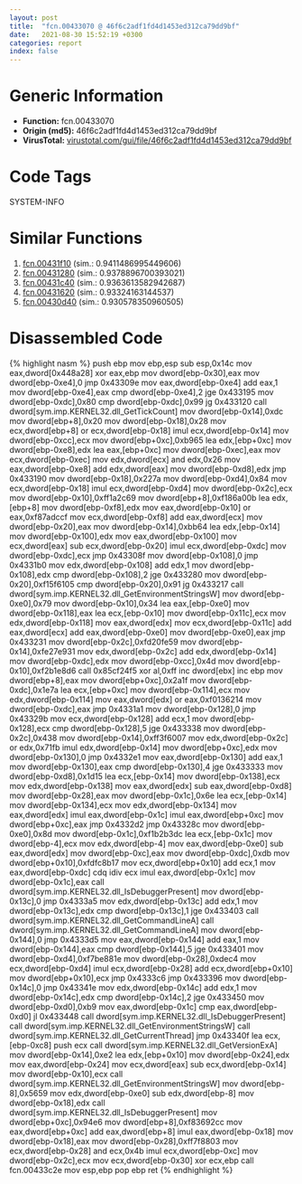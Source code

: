```yaml
---
layout: post
title:  "fcn.00433070 @ 46f6c2adf1fd4d1453ed312ca79dd9bf"
date:   2021-08-30 15:52:19 +0300
categories: report
index: false
---
```


# Generic Information
- **Function:** fcn.00433070
- **Origin (md5):** 46f6c2adf1fd4d1453ed312ca79dd9bf
- **VirusTotal:** [virustotal.com/gui/file/46f6c2adf1fd4d1453ed312ca79dd9bf][virustotal_ref]

# Code Tags
<span class="tag" id="SYSTEM-INFO">SYSTEM-INFO</span>


# Similar Functions

1. [fcn.00431f10][similar_1_ref] (sim.: 0.9411486995449606)
2. [fcn.00431280][similar_2_ref] (sim.: 0.9378896700393021)
3. [fcn.00431c40][similar_3_ref] (sim.: 0.9363613582942687)
4. [fcn.00431620][similar_4_ref] (sim.: 0.93324163144537)
5. [fcn.00430d40][similar_5_ref] (sim.: 0.930578350960505)


# Disassembled Code

{% highlight nasm %}
push ebp
mov ebp,esp
sub esp,0x14c
mov eax,dword[0x448a28]
xor eax,ebp
mov dword[ebp-0x30],eax
mov dword[ebp-0xe4],0
jmp 0x43309e
mov eax,dword[ebp-0xe4]
add eax,1
mov dword[ebp-0xe4],eax
cmp dword[ebp-0xe4],2
jge 0x433195
mov dword[ebp-0xdc],0x80
cmp dword[ebp-0xdc],0x99
jg 0x433120
call dword[sym.imp.KERNEL32.dll_GetTickCount]
mov dword[ebp-0x14],0xdc
mov dword[ebp+8],0x20
mov dword[ebp-0x18],0x28
mov ecx,dword[ebp+8]
or ecx,dword[ebp-0x18]
imul ecx,dword[ebp-0x14]
mov dword[ebp-0xcc],ecx
mov dword[ebp+0xc],0xb965
lea edx,[ebp+0xc]
mov dword[ebp-0xe8],edx
lea eax,[ebp+0xc]
mov dword[ebp-0xec],eax
mov ecx,dword[ebp-0xec]
mov edx,dword[ecx]
and edx,0x26
mov eax,dword[ebp-0xe8]
add edx,dword[eax]
mov dword[ebp-0xd8],edx
jmp 0x433190
mov dword[ebp-0x18],0x227a
mov dword[ebp-0xd4],0x84
mov ecx,dword[ebp-0x18]
imul ecx,dword[ebp-0xd4]
mov dword[ebp-0x2c],ecx
mov dword[ebp-0x10],0xff1a2c69
mov dword[ebp+8],0xf186a00b
lea edx,[ebp+8]
mov dword[ebp-0xf8],edx
mov eax,dword[ebp-0x10]
or eax,0xf87adccf
mov ecx,dword[ebp-0xf8]
add eax,dword[ecx]
mov dword[ebp-0x20],eax
mov dword[ebp-0x14],0xbb64
lea edx,[ebp-0x14]
mov dword[ebp-0x100],edx
mov eax,dword[ebp-0x100]
mov ecx,dword[eax]
sub ecx,dword[ebp-0x20]
imul ecx,dword[ebp-0xdc]
mov dword[ebp-0xdc],ecx
jmp 0x43308f
mov dword[ebp-0x108],0
jmp 0x4331b0
mov edx,dword[ebp-0x108]
add edx,1
mov dword[ebp-0x108],edx
cmp dword[ebp-0x108],2
jge 0x433280
mov dword[ebp-0x20],0xf15f6105
cmp dword[ebp-0x20],0x91
jg 0x433217
call dword[sym.imp.KERNEL32.dll_GetEnvironmentStringsW]
mov dword[ebp-0xe0],0x79
mov dword[ebp-0x10],0x34
lea eax,[ebp-0xe0]
mov dword[ebp-0x118],eax
lea ecx,[ebp-0x10]
mov dword[ebp-0x11c],ecx
mov edx,dword[ebp-0x118]
mov eax,dword[edx]
mov ecx,dword[ebp-0x11c]
add eax,dword[ecx]
add eax,dword[ebp-0xe0]
mov dword[ebp-0xe0],eax
jmp 0x433231
mov dword[ebp-0x2c],0xfd20fe59
mov dword[ebp-0x14],0xfe27e931
mov edx,dword[ebp-0x2c]
add edx,dword[ebp-0x14]
mov dword[ebp-0xdc],edx
mov dword[ebp-0xcc],0x4d
mov dword[ebp-0x10],0xf2b1e8d6
call 0x85cf24f5
xor al,0xff
inc dword[ebx]
inc ebp
mov dword[ebp+8],eax
mov dword[ebp+0xc],0x2a1f
mov dword[ebp-0xdc],0x1e7a
lea ecx,[ebp+0xc]
mov dword[ebp-0x114],ecx
mov edx,dword[ebp-0x114]
mov eax,dword[edx]
or eax,0xf0136214
mov dword[ebp-0xdc],eax
jmp 0x4331a1
mov dword[ebp-0x128],0
jmp 0x43329b
mov ecx,dword[ebp-0x128]
add ecx,1
mov dword[ebp-0x128],ecx
cmp dword[ebp-0x128],5
jge 0x433338
mov dword[ebp-0x2c],0x438
mov dword[ebp-0x14],0xff3f6007
mov edx,dword[ebp-0x2c]
or edx,0x71fb
imul edx,dword[ebp-0x14]
mov dword[ebp+0xc],edx
mov dword[ebp-0x130],0
jmp 0x4332e1
mov eax,dword[ebp-0x130]
add eax,1
mov dword[ebp-0x130],eax
cmp dword[ebp-0x130],4
jge 0x433333
mov dword[ebp-0xd8],0x1d15
lea ecx,[ebp-0x14]
mov dword[ebp-0x138],ecx
mov edx,dword[ebp-0x138]
mov eax,dword[edx]
sub eax,dword[ebp-0xd8]
mov dword[ebp-0x28],eax
mov dword[ebp-0x1c],0x6e
lea ecx,[ebp-0x14]
mov dword[ebp-0x134],ecx
mov edx,dword[ebp-0x134]
mov eax,dword[edx]
imul eax,dword[ebp-0x1c]
imul eax,dword[ebp+0xc]
mov dword[ebp+0xc],eax
jmp 0x4332d2
jmp 0x43328c
mov dword[ebp-0xe0],0x8d
mov dword[ebp-0x1c],0xf1b2b3dc
lea ecx,[ebp-0x1c]
mov dword[ebp-4],ecx
mov edx,dword[ebp-4]
mov eax,dword[ebp-0xe0]
sub eax,dword[edx]
mov dword[ebp-0xc],eax
mov dword[ebp-0xdc],0xdb
mov dword[ebp+0x10],0xfdfc8b17
mov ecx,dword[ebp+0x10]
add ecx,1
mov eax,dword[ebp-0xdc]
cdq
idiv ecx
imul eax,dword[ebp-0x1c]
mov dword[ebp-0x1c],eax
call dword[sym.imp.KERNEL32.dll_IsDebuggerPresent]
mov dword[ebp-0x13c],0
jmp 0x4333a5
mov edx,dword[ebp-0x13c]
add edx,1
mov dword[ebp-0x13c],edx
cmp dword[ebp-0x13c],1
jge 0x433403
call dword[sym.imp.KERNEL32.dll_GetCommandLineA]
call dword[sym.imp.KERNEL32.dll_GetCommandLineA]
mov dword[ebp-0x144],0
jmp 0x4333d5
mov eax,dword[ebp-0x144]
add eax,1
mov dword[ebp-0x144],eax
cmp dword[ebp-0x144],5
jge 0x433401
mov dword[ebp-0xd4],0xf7be881e
mov dword[ebp-0x28],0xdec4
mov ecx,dword[ebp-0xd4]
imul ecx,dword[ebp-0x28]
add ecx,dword[ebp+0x10]
mov dword[ebp+0x10],ecx
jmp 0x4333c6
jmp 0x433396
mov dword[ebp-0x14c],0
jmp 0x43341e
mov edx,dword[ebp-0x14c]
add edx,1
mov dword[ebp-0x14c],edx
cmp dword[ebp-0x14c],2
jge 0x433450
mov dword[ebp-0xd0],0xb9
mov eax,dword[ebp-0x1c]
cmp eax,dword[ebp-0xd0]
jl 0x433448
call dword[sym.imp.KERNEL32.dll_IsDebuggerPresent]
call dword[sym.imp.KERNEL32.dll_GetEnvironmentStringsW]
call dword[sym.imp.KERNEL32.dll_GetCurrentThread]
jmp 0x43340f
lea ecx,[ebp-0xc8]
push ecx
call dword[sym.imp.KERNEL32.dll_GetVersionExA]
mov dword[ebp-0x14],0xe2
lea edx,[ebp+0x10]
mov dword[ebp-0x24],edx
mov eax,dword[ebp-0x24]
mov ecx,dword[eax]
sub ecx,dword[ebp-0x14]
mov dword[ebp-0x10],ecx
call dword[sym.imp.KERNEL32.dll_GetEnvironmentStringsW]
mov dword[ebp-8],0x5659
mov edx,dword[ebp-0xe0]
sub edx,dword[ebp-8]
mov dword[ebp-0x18],edx
call dword[sym.imp.KERNEL32.dll_IsDebuggerPresent]
mov dword[ebp+0xc],0x94e6
mov dword[ebp+8],0xf83692cc
mov eax,dword[ebp+0xc]
add eax,dword[ebp+8]
imul eax,dword[ebp-0x18]
mov dword[ebp-0x18],eax
mov dword[ebp-0x28],0xff7f8803
mov ecx,dword[ebp-0x28]
and ecx,0x4b
imul ecx,dword[ebp-0xc]
mov dword[ebp-0x2c],ecx
mov ecx,dword[ebp-0x30]
xor ecx,ebp
call fcn.00433c2e
mov esp,ebp
pop ebp
ret
{% endhighlight %}


[similar_1_ref]: /report/fcn.00431f10@46f6c2adf1fd4d1453ed312ca79dd9bf
[similar_2_ref]: /report/fcn.00431280@46f6c2adf1fd4d1453ed312ca79dd9bf
[similar_3_ref]: /report/fcn.00431c40@46f6c2adf1fd4d1453ed312ca79dd9bf
[similar_4_ref]: /report/fcn.00431620@46f6c2adf1fd4d1453ed312ca79dd9bf
[similar_5_ref]: /report/fcn.00430d40@46f6c2adf1fd4d1453ed312ca79dd9bf
[virustotal_ref]: https://www.virustotal.com/gui/file/46f6c2adf1fd4d1453ed312ca79dd9bf